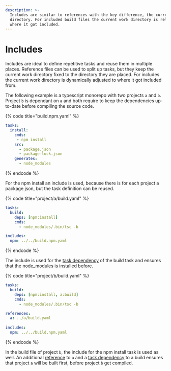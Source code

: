 ```yaml
---
description: >-
  Includes are similar to references with the key difference, the current work
  directory. For included build files the current work directory is relative to
  where it got included.
---
```


# Includes

Includes are ideal to define repetitive tasks and reuse them in multiple places. Reference files can be used to split up tasks, but they keep the current work directory fixed to the directory they are placed. For includes the current work directory is dynamically adjusted to where it got included from.

The following example is a typescript monorepo with two projects `a` and `b`. Project `b` is dependant on `a` and both require to keep the dependencies up-to-date before compiling the source code.&#x20;

{% code title="build.npm.yaml" %}
```yaml
tasks:
  install:
    cmds:
     - npm install
    src:
      - package.json
      - package-lock.json
    generates:
      - node_modules
```
{% endcode %}

For the npm install an include is used, because there is for each project a package.json, but the task definition can be reused.

{% code title="project/a/build.yaml" %}
```yaml
tasks:
  build:
    deps: [npm:install]
    cmds:
      - node_modules/.bin/tsc -b

includes:
  npm: ../../build.npm.yaml
```
{% endcode %}

The include is used for the [task dependency](../task/dependencies.md) of the build task and ensures that the node\_modules is installed before.

{% code title="project/b/build.yaml" %}
```yaml
tasks:
  build:
    deps: [npm:install, a:build]
    cmds:
      - node_modules/.bin/tsc -b

references:
  a: ../a/build.yaml
            
includes:
  npm: ../../build.npm.yaml
```
{% endcode %}

In the build file of project `b`, the include for the npm install task is used as well. An additional [reference](references.md) to `a` and a [task dependency](../task/dependencies.md) to a:build ensures that project `a` will be built first, before project `b` get compiled.

